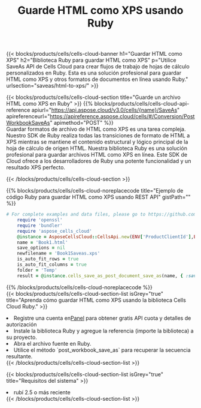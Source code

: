﻿---
title:  Guarde HTML como XPS usando Ruby
description:  Utilizando Aspose.Cells Cloud SDK para Ruby para guardar el archivo de formato HTML como archivo de formato XPS.
kwords: Excel, Save HTML as XPS, REST, Ruby
howto: How to save HTML as XPS using Aspose.Cells Cloud Ruby library.
---
{{< blocks/products/cells/cells-cloud-banner h1="Guardar HTML como XPS" h2="Biblioteca Ruby para guardar HTML como XPS" p="Utilice SaveAs API de Cells Cloud para crear flujos de trabajo de hojas de cálculo personalizados en Ruby. Esta es una solución profesional para guardar HTML como XPS y otros formatos de documentos en línea usando Ruby." urlsection="saveas/html-to-xps/" >}}

{{< blocks/products/cells/cells-cloud-section title="Guarde un archivo HTML como XPS en Ruby" >}}
{{% blocks/products/cells/cells-cloud-api-reference apiurl="https://api.aspose.cloud/v3.0/cells/{name}/SaveAs" apireferenceurl="https://apireference.aspose.cloud/cells/#/Conversion/PostWorkbookSaveAs" apimethod="POST" %}}
<br/>
Guardar formatos de archivo de HTML como XPS es una tarea compleja. Nuestro SDK de Ruby realiza todas las transiciones de formato de HTML a XPS mientras se mantiene el contenido estructural y lógico principal de la hoja de cálculo de origen HTML. Nuestra biblioteca Ruby es una solución profesional para guardar archivos HTML como XPS en línea. Este SDK de Cloud ofrece a los desarrolladores de Ruby una potente funcionalidad y un resultado XPS perfecto.

{{< /blocks/products/cells/cells-cloud-section >}}

{{% blocks/products/cells/cells-cloud-noreplacecode title="Ejemplo de código Ruby para guardar HTML como XPS usando REST API" gistPath="" %}}
  
```ruby
# For complete examples and data files, please go to https://github.com/aspose-cells-cloud/aspose-cells-cloud-ruby/
    require 'openssl'
    require 'bundler'
    require 'aspose_cells_cloud'
    @instance = AsposeCellsCloud::CellsApi.new(ENV['ProductClientId'],ENV['ProductClientSecret'])
    name = 'Book1.html'
    save_options = nil
    newfilename = 'Book1Saveas.xps'
    is_auto_fit_rows = true
    is_auto_fit_columns = true
    folder = 'Temp'
    result = @instance.cells_save_as_post_document_save_as(name, { :save_options=>save_options, :newfilename=>(folder+"/"+newfilename), :is_auto_fit_rows=>is_auto_fit_rows, :is_auto_fit_columns=>is_auto_fit_columns, :folder=>folder})
```
  
{{% /blocks/products/cells/cells-cloud-noreplacecode %}}
<br/>
{{< blocks/products/cells/cells-cloud-section-list isGrey="true" title="Aprenda cómo guardar HTML como XPS usando la biblioteca Cells Cloud Ruby." >}}
<li> Registre una cuenta en<a href="https://dashboard.aspose.cloud/">Panel</a> para obtener gratis API cuota y detalles de autorización</li>
<li>Instale la biblioteca Ruby y agregue la referencia (importe la biblioteca) a su proyecto.</li>
<li>Abra el archivo fuente en Ruby.</li>
<li>Utilice el método `post_workbook_save_as` para recuperar la secuencia resultante.</li>
{{< /blocks/products/cells/cells-cloud-section-list >}}

{{< blocks/products/cells/cells-cloud-section-list isGrey="true" title="Requisitos del sistema" >}}
<li>rubí 2.5 o más reciente</li>
{{< /blocks/products/cells/cells-cloud-section-list >}}
